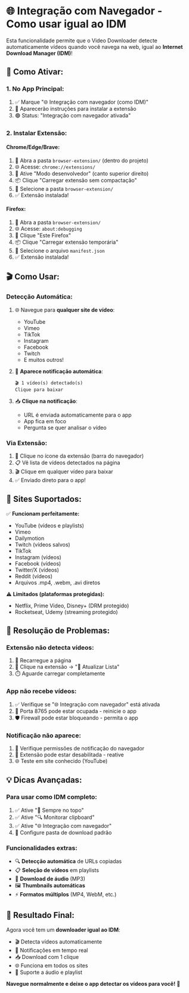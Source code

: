 # 🌐 Integração com Navegador - Como usar igual ao IDM

Esta funcionalidade permite que o Video Downloader detecte automaticamente vídeos quando você navega na web, igual ao **Internet Download Manager (IDM)**!

## 🎯 **Como Ativar:**

### **1. No App Principal:**

1. ✅ Marque "🌐 Integração com navegador (como IDM)"
2. 📱 Aparecerão instruções para instalar a extensão
3. 🟢 Status: "Integração com navegador ativada"

### **2. Instalar Extensão:**

#### **Chrome/Edge/Brave:**

1. 📁 Abra a pasta `browser-extension/` (dentro do projeto)
2. 🌐 Acesse: `chrome://extensions/`
3. 🔧 Ative "Modo desenvolvedor" (canto superior direito)
4. 📦 Clique "Carregar extensão sem compactação"
5. 📂 Selecione a pasta `browser-extension/`
6. ✅ Extensão instalada!

#### **Firefox:**

1. 📁 Abra a pasta `browser-extension/`
2. 🌐 Acesse: `about:debugging`
3. 🔧 Clique "Este Firefox"
4. 📦 Clique "Carregar extensão temporária"
5. 📂 Selecione o arquivo `manifest.json`
6. ✅ Extensão instalada!

## 🎬 **Como Usar:**

### **Detecção Automática:**

1. 🌐 Navegue para **qualquer site de vídeo**:

   - YouTube
   - Vimeo
   - TikTok
   - Instagram
   - Facebook
   - Twitch
   - E muitos outros!

2. 🔔 **Aparece notificação automática**:

   ```
   🎬 1 vídeo(s) detectado(s)
   Clique para baixar
   ```

3. 📥 **Clique na notificação**:
   - URL é enviada automaticamente para o app
   - App fica em foco
   - Pergunta se quer analisar o vídeo

### **Via Extensão:**

1. 🧩 Clique no ícone da extensão (barra do navegador)
2. 📋 Vê lista de vídeos detectados na página
3. 🎬 Clique em qualquer vídeo para baixar
4. ✅ Enviado direto para o app!

## 🎯 **Sites Suportados:**

✅ **Funcionam perfeitamente:**

- YouTube (vídeos e playlists)
- Vimeo
- Dailymotion
- Twitch (vídeos salvos)
- TikTok
- Instagram (vídeos)
- Facebook (vídeos)
- Twitter/X (vídeos)
- Reddit (vídeos)
- Arquivos .mp4, .webm, .avi diretos

⚠️ **Limitados (plataformas protegidas):**

- Netflix, Prime Video, Disney+ (DRM protegido)
- Rocketseat, Udemy (streaming protegido)

## 🔧 **Resolução de Problemas:**

### **Extensão não detecta vídeos:**

1. 🔄 Recarregue a página
2. 🧩 Clique na extensão → "🔄 Atualizar Lista"
3. ⏱️ Aguarde carregar completamente

### **App não recebe vídeos:**

1. ✅ Verifique se "🌐 Integração com navegador" está ativada
2. 🔌 Porta 8765 pode estar ocupada - reinicie o app
3. 🛡️ Firewall pode estar bloqueando - permita o app

### **Notificação não aparece:**

1. 🔔 Verifique permissões de notificação do navegador
2. 🧩 Extensão pode estar desabilitada - reative
3. 🌐 Teste em site conhecido (YouTube)

## 💡 **Dicas Avançadas:**

### **Para usar como IDM completo:**

1. ✅ Ative "📌 Sempre no topo"
2. ✅ Ative "🔍 Monitorar clipboard"
3. ✅ Ative "🌐 Integração com navegador"
4. 🎯 Configure pasta de download padrão

### **Funcionalidades extras:**

- 🔍 **Detecção automática** de URLs copiadas
- 📋 **Seleção de vídeos** em playlists
- 🎵 **Download de áudio** (MP3)
- 🖼️ **Thumbnails automáticas**
- ⚡ **Formatos múltiplos** (MP4, WebM, etc.)

## 🚀 **Resultado Final:**

Agora você tem um **downloader igual ao IDM**:

- 🎬 Detecta vídeos automaticamente
- 🔔 Notificações em tempo real
- 📥 Download com 1 clique
- 🌐 Funciona em todos os sites
- 🎵 Suporte a áudio e playlist

**Navegue normalmente e deixe o app detectar os vídeos para você!** 🎉
